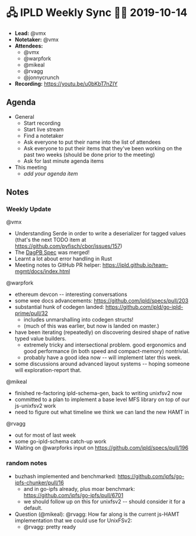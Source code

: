 # 🖧 IPLD Weekly Sync 🙌🏽 2019-10-14

- **Lead:** @vmx
- **Notetaker:** @vmx
- **Attendees:**
  - @vmx
  - @warpfork
  - @mikeal
  - @rvagg
  - @jonnycrunch
- **Recording:** https://youtu.be/u0bKbT7nZIY 


## Agenda

- General
  - Start recording
  - Start live stream
  - Find a notetaker
  - Ask everyone to put their name into the list of attendees
  - Ask everyone to put their items that they've been working on the past two weeks (should be done prior to the meeting)
  - Ask for last minute agenda items
- This meeting
  - _add your agenda item_


## Notes

<!-- After each call, the notetaker submits a PR to https://github.com/ipld/team-mgmt to store the notes on the meeting-notes folder -->


### Weekly Update

@vmx
 - Understanding Serde in order to write a deserializer for tagged values (that's the next TODO item at https://github.com/pyfisch/cbor/issues/157)
 - The [DagPB Spec](https://github.com/ipld/specs/blob/0cc83a7c66bf66f12b5b18e6f440731963ed3345/block-layer/codecs/dag-pb.md) was merged!
 - Learnt a lot about error handling in Rust
 - Meeting notes to GitHub PR helper: https://ipld.github.io/team-mgmt/docs/index.html

@warpfork
- ethereum devcon -- interesting conversations
- some wee docs advancements: https://github.com/ipld/specs/pull/203
- substantial hunk of codegen landed: https://github.com/ipld/go-ipld-prime/pull/32
    - includes unmarshalling into codegen structs!
    - (much of this was earlier, but now is landed on master.)
- have been iterating (repeatedly) on discovering desired shape of native typed value builders.
    - extremely tricky and intersectional problem.  good ergonomics and good performance (in both speed and compact-memory) nontrivial.
    - probably have a good idea now -- will implement later this week.
- some discussions around advanced layout systems -- hoping someone will exploration-report that.

@mikeal

- finished re-factoring ipld-schema-gen, back to writing unixfsv2 now
- committed to a plan to implement a base level MFS library on top of our js-unixfsv2 work
- need to figure out what timeline we think we can land the new HAMT in

@rvagg
 - out for most of last week
 - some go-ipld-schema catch-up work
 - Waiting on @warpforks input on https://github.com/ipld/specs/pull/196

### random notes

- buzhash implemented and benchmarked: https://github.com/ipfs/go-ipfs-chunker/pull/16
    - and in go-ipfs already, plus moar benchmark: https://github.com/ipfs/go-ipfs/pull/6701
    - we should follow up on this for unixfsv2 -- should consider it for a default.
- Question (@mikeal): @rvagg: How far along is the current js-HAMT implementation that we could use for UnixFSv2:
    - @rvagg: pretty ready
